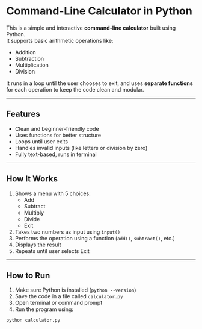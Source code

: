 # Command-Line Calculator in Python

This is a simple and interactive **command-line calculator** built using Python.  
It supports basic arithmetic operations like:

- Addition
- Subtraction
- Multiplication
- Division

It runs in a loop until the user chooses to exit, and uses **separate functions** for each operation to keep the code clean and modular.

---

## Features

- Clean and beginner-friendly code
- Uses functions for better structure
- Loops until user exits
- Handles invalid inputs (like letters or division by zero)
- Fully text-based, runs in terminal

---

## How It Works

1. Shows a menu with 5 choices:
   - Add
   - Subtract
   - Multiply
   - Divide
   - Exit
2. Takes two numbers as input using `input()`
3. Performs the operation using a function (`add()`, `subtract()`, etc.)
4. Displays the result
5. Repeats until user selects Exit

---

##  How to Run

1. Make sure Python is installed (`python --version`)
2. Save the code in a file called `calculator.py`
3. Open terminal or command prompt
4. Run the program using:

```bash
python calculator.py
